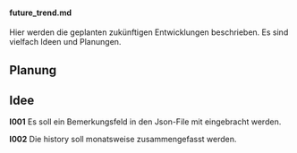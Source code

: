 #### future_trend.md

Hier werden die geplanten zukünftigen Entwicklungen beschrieben.
Es sind vielfach Ideen und Planungen.


## Planung


## Idee

**I001** Es soll ein Bemerkungsfeld in den Json-File mit eingebracht werden.

**I002** Die history soll monatsweise zusammengefasst werden.


